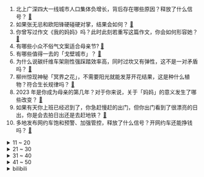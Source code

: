 1. 北上广深四大一线城市人口集体负增长，背后存在哪些原因？释放了什么信号？ [:link:](https://www.zhihu.com/question/600761941)
2. 如果张无忌和欧阳锋硬碰硬对掌，结果会如何？ [:link:](https://www.zhihu.com/question/600158005)
3. 你曾写过作文《我的妈妈》吗？此时此刻若重写这篇作文，你会如何形容她？ [:link:](https://www.zhihu.com/question/599729850)
4. 有哪些小众不俗气文案适合母亲节? [:link:](https://www.zhihu.com/question/531465323)
5. 有哪些值得一去的「戈壁城市」？ [:link:](https://www.zhihu.com/question/599945217)
6. 为什么说碳纤维车架刚性强踩踏效率高，同时过坎又有弹性，这不是一对矛盾吗？ [:link:](https://www.zhihu.com/question/600123143)
7. 柳州惊现神秘「冥界之花」，不需要阳光就能发芽开花结果，这是种什么植物？符合生长规律吗？ [:link:](https://www.zhihu.com/question/600586178)
8. 2023 年是你成为母亲的第几年？对于你来说，关于「妈妈」的意义发生了哪些改变？ [:link:](https://www.zhihu.com/question/600591402)
9. 如果有天你上班已经迟到了，你急赶慢赶的出门，但你出门看到了很漂亮的日出，你是会去拍日出还是去赶地铁？ [:link:](https://www.zhihu.com/question/593842756)
10. 多地发布网约车饱和预警、加强管控，释放了什么信号？开网约车还能挣钱吗？ [:link:](https://www.zhihu.com/question/600761617)
<details>
<summary>11 ~ 20</summary>

11. 如果当初给诸葛亮 1000 辆路虎，他北伐能否成功？ [:link:](https://www.zhihu.com/question/590181583)
12. 一架俄苏-34 战机在俄布良斯克地区坠毁，坠机的原因可能是什么？ [:link:](https://www.zhihu.com/question/600808802)
13. AI 孙燕姿爆火、美国女网红出售 AI 女友爆赚、AI 券商分析师也来了，AI 还将改变哪些行业？ [:link:](https://www.zhihu.com/question/600653363)
14. 弟弟按约定帮离世哥哥通关《旷野之息》，任天堂代理商赠其《王国之泪》延续羁绊，对于整件事情你有何想说的？ [:link:](https://www.zhihu.com/question/600389996)
15. 如何在 70 吨塑料颗粒中最高效率的找到一颗 5 mm 大小的不知具体材质的螺丝？ [:link:](https://www.zhihu.com/question/595410342)
16. 2023 季中冠军赛 GEN 2:3 遭 T1 复仇跌入败者组，如何评价这场比赛？ [:link:](https://www.zhihu.com/question/600778616)
17. 《漫长的季节》沈墨为什么十几年后回来才杀掉大爷大娘？ [:link:](https://www.zhihu.com/question/600123626)
18. 今年首季，中国汽车出口超日本成世界第一，这一数据意味着什么？ [:link:](https://www.zhihu.com/question/600755135)
19. 特斯拉回应百万大召回，称把驾驶模式选择权给到消费者，如果电门当刹车踩，车辆会提醒，能否解决误踩问题？ [:link:](https://www.zhihu.com/question/600786500)
20. 如果你是《灌篮高手》里面的赤木晴子，你会选樱木花道还是流川枫？ [:link:](https://www.zhihu.com/question/597385096)
</details>
<details>
<summary>21 ~ 30</summary>

21. 道家为兵家之祖。古人常说慈不掌兵，而老子说夫慈，以战则胜，以守则固，天将救之，以慈卫之的深意是什么呢? [:link:](https://www.zhihu.com/question/600487339)
22. 国内为什么只有米哈游这家公司能做出3A大作？ [:link:](https://www.zhihu.com/question/599835719)
23. 11的4次方是14641，与生物学性状分离比的1:4:6:4:1，两者有关系吗？ [:link:](https://www.zhihu.com/question/600476706)
24. 古代的杯子为什么都没有把儿？ [:link:](https://www.zhihu.com/question/600080777)
25. 英国援助乌克兰远程导弹后，白宫重申不会跟进，美方为何迟迟不愿向乌提供远程导弹？哪些信息值得关注？ [:link:](https://www.zhihu.com/question/600766176)
26. 调查称超 9 成受访「全职妈妈」试图重返职场，如何看待这一结果？「全职妈妈」再就业存在哪些障碍？ [:link:](https://www.zhihu.com/question/600606292)
27. 如何评价美依礼芽在《乘风破浪的姐姐4》线上投票中，「断层式」屠榜? [:link:](https://www.zhihu.com/question/599831254)
28. 如何看待特斯拉车辆召回事件？ [:link:](https://www.zhihu.com/question/600583501)
29. 有哪些实用的母亲节礼物？ [:link:](https://www.zhihu.com/question/45129537)
30. 全球央行「囤金」又买了 200 多吨，国际金价上涨背后的主要「推手」是什么？未来金价走势如何？ [:link:](https://www.zhihu.com/question/600637965)
</details>
<details>
<summary>31 ~ 40</summary>

31. 《塞尔达传说：王国之泪》大家都入手了吗，什么价格拿下的？ [:link:](https://www.zhihu.com/question/596272793)
32. 《漫长的季节》沈栋梁为什么非杀沈墨？ [:link:](https://www.zhihu.com/question/598666853)
33. 如何评价《原神》3.7版本前瞻特别节目「决斗！召唤之巅！」？ [:link:](https://www.zhihu.com/question/600796222)
34. 欧盟立法者制定生成式 AI 透明度规则，同意禁止公共场所大规模面部识别，如何看待该草案？ [:link:](https://www.zhihu.com/question/600590110)
35. 《崩坏星穹铁道》希儿为啥会有量子的力量? [:link:](https://www.zhihu.com/question/599469719)
36. 剧本杀深受年轻人喜爱的原因是什么？ [:link:](https://www.zhihu.com/question/596368846)
37. 如何评价《中国说唱巅峰对决 2023》第二期？ [:link:](https://www.zhihu.com/question/600778535)
38. 在王者荣耀里，都有哪些搞别人心态的操作？ [:link:](https://www.zhihu.com/question/599578847)
39. 山西吕梁发生重大刑案致 7 死 11 伤，官方通报称嫌疑人已被抓获，哪些信息值得关注？ [:link:](https://www.zhihu.com/question/600881092)
40. 成为母亲后，你内心的柔软与力量发生了哪些改变？ [:link:](https://www.zhihu.com/question/600592879)
</details>
<details>
<summary>41 ~ 50</summary>

41. 《塞尔达传说 王国之泪》媒体评分解禁，多家媒体满分，你认为这一作是否能称得上满分之作吗？ [:link:](https://www.zhihu.com/question/600443302)
42. 商家标错价格，男子花 1700 元买价值 70 多万元奶粉，商家退款不发货被判违约，法律角度如何解读？ [:link:](https://www.zhihu.com/question/600730098)
43. 唐僧、孙悟空、猪八戒、白龙马、沙和尚联手能否成功将下列恐怖片中有名的妖魔鬼怪组成的联军击败? [:link:](https://www.zhihu.com/question/600067650)
44. 2023 KPL 春季总决赛重庆狼队 4:1 击败 WB 成功卫冕，如何评价这场比赛？ [:link:](https://www.zhihu.com/question/600782681)
45. 2023 季中冠军赛正赛第一轮好看吗？ [:link:](https://www.zhihu.com/question/600672857)
46. 参加 2023 年丘成桐大学生数学竞赛是什么体验？如何评价今年的竞赛？ [:link:](https://www.zhihu.com/question/600744038)
47. 除了姓以外，古代有没有名或字或号里用「皇、帝、后、妃、君」的名人？ [:link:](https://www.zhihu.com/question/598108129)
48. 星穹铁道布洛妮娅为什么要选择掩盖真相? [:link:](https://www.zhihu.com/question/599382110)
49. 新一代智能电混的标准是什么? [:link:](https://www.zhihu.com/question/600743944)
50. 穿越到古代得到一千两黄金或者成为尚书，必须选的话，你会选择哪一个？ [:link:](https://www.zhihu.com/question/599388135)
</details><details>
<summary>bilibili</summary>

</details>